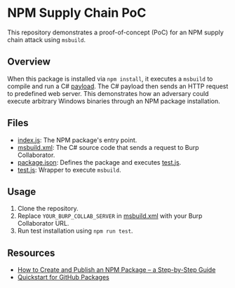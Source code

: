 # NPM Supply Chain PoC

This repository demonstrates a proof-of-concept (PoC) for an NPM supply chain attack using `msbuild`.

## Overview

When this package is installed via `npm install`, it executes a `msbuild` to compile and run a C#
[payload](src/msbuild.xml). The C# payload then sends an HTTP request to predefined web server. This demonstrates how
an adversary could execute arbitrary Windows binaries through an NPM package installation.

## Files

- [index.js](index.js): The NPM package's entry point.
- [msbuild.xml](src/msbuild.xml): The C# source code that sends a request to Burp Collaborator.
- [package.json](package.json): Defines the package and executes [test.js](src/test.js).
- [test.js](src/test.js): Wrapper to execute `msbuild`.

## Usage

1. Clone the repository.
2. Replace `YOUR_BURP_COLLAB_SERVER` in [msbuild.xml](src/msbuild.xml) with your Burp Collaborator URL.
3. Run test installation using `npm run test`.

## Resources

- [How to Create and Publish an NPM Package – a Step-by-Step Guide](https://www.freecodecamp.org/news/how-to-create-and-publish-your-first-npm-package/)
- [Quickstart for GitHub Packages](https://docs.github.com/en/packages/quickstart)
